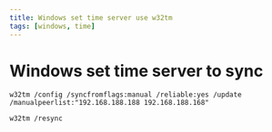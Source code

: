 ```yaml
---
title: Windows set time server use w32tm
tags: [windows, time]
---
```


# Windows set time server to sync

```
w32tm /config /syncfromflags:manual /reliable:yes /update /manualpeerlist:"192.168.188.188 192.168.188.168"

w32tm /resync
```

